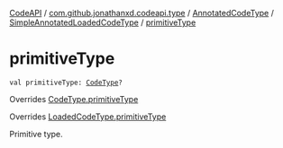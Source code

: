 [CodeAPI](../../../index.md) / [com.github.jonathanxd.codeapi.type](../../index.md) / [AnnotatedCodeType](../index.md) / [SimpleAnnotatedLoadedCodeType](index.md) / [primitiveType](.)

# primitiveType

`val primitiveType: `[`CodeType`](../../-code-type/index.md)`?`

Overrides [CodeType.primitiveType](../../-code-type/primitive-type.md)

Overrides [LoadedCodeType.primitiveType](../../-loaded-code-type/primitive-type.md)

Primitive type.

